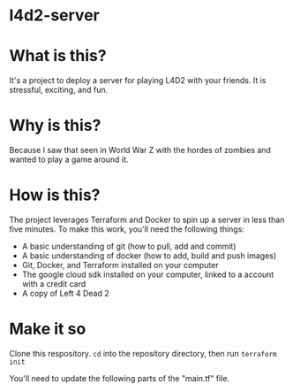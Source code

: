 # l4d2-server
# What is this?

It's a project to deploy a server for playing L4D2 with your friends. It is stressful, exciting, and fun.

# Why is this?

Because I saw that seen in World War Z with the hordes of zombies and wanted to play a game around it.

# How is this?

The project leverages Terraform and Docker to spin up a server in less than five minutes. To make this work, you'll need the following things:

- A basic understanding of git (how to pull, add and commit)
- A basic understanding of docker (how to add, build and push images)
- Git, Docker, and Terraform installed on your computer
- The google cloud sdk installed on your computer, linked to a account with a credit card
- A copy of Left 4 Dead 2

# Make it so

Clone this respository. `cd` into the repository directory, then run `terraform init`

You'll need to update the following parts of the "main.tf" file.


